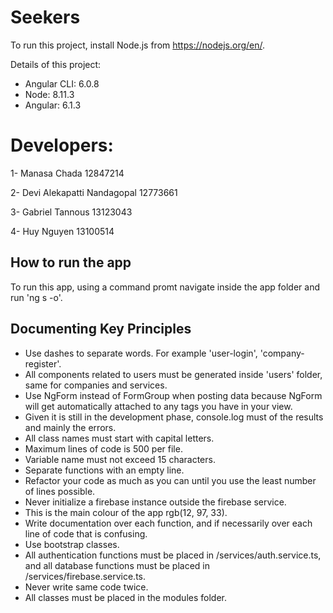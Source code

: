 # Seekers

To run this project, install Node.js from https://nodejs.org/en/.

Details of this project:
- Angular CLI: 6.0.8
- Node: 8.11.3
- Angular: 6.1.3

# Developers:

1- Manasa Chada 12847214

2- Devi Alekapatti Nandagopal 12773661

3- Gabriel Tannous 13123043

4- Huy Nguyen 13100514


## How to run the app

To run this app, using a command promt navigate inside the app folder and run 'ng s -o'.

## Documenting Key Principles

* Use dashes to separate words. For example 'user-login', 'company-register'.
* All components related to users must be generated inside 'users' folder, same for companies and services.
* Use NgForm instead of FormGroup when posting data because NgForm will get automatically attached to any tags you have in your view.
* Given it is still in the development phase, console.log must of the results and mainly the errors.
* All class names must start with capital letters.
* Maximum lines of code is 500 per file.
* Variable name must not exceed 15 characters.
* Separate functions with an empty line.
* Refactor your code as much as you can until you use the least number of lines possible.
* Never initialize a firebase instance outside the firebase service.
* This is the main colour of the app rgb(12, 97, 33).
* Write documentation over each function, and if necessarily over each line of code that is confusing.
* Use bootstrap classes.
* All authentication functions must be placed in /services/auth.service.ts, and all database functions must be placed in /services/firebase.service.ts.
* Never write same code twice.
* All classes must be placed in the modules folder.
